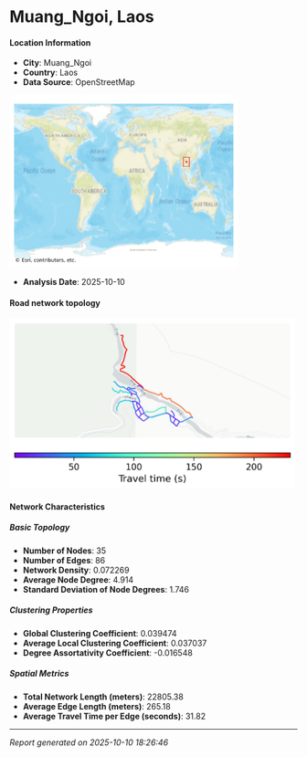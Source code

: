 # Muang_Ngoi, Laos

#### Location Information

- **City**: Muang_Ngoi
- **Country**: Laos
- **Data Source**: OpenStreetMap
<img src="Muang_Ngoi_location.png" alt="Muang_Ngoi Location Map" width="400" />

- **Analysis Date**: 2025-10-10

#### Road network topology

<img src="Muang_Ngoi_network_map.png" alt="Muang_Ngoi Road Network Map" width="500"/>

#### Network Characteristics

##### Basic Topology

- **Number of Nodes**: 35
- **Number of Edges**: 86
- **Network Density**: 0.072269
- **Average Node Degree**: 4.914
- **Standard Deviation of Node Degrees**: 1.746

##### Clustering Properties

- **Global Clustering Coefficient**: 0.039474
- **Average Local Clustering Coefficient**: 0.037037
- **Degree Assortativity Coefficient**: -0.016548

##### Spatial Metrics

- **Total Network Length (meters)**: 22805.38
- **Average Edge Length (meters)**: 265.18
- **Average Travel Time per Edge (seconds)**: 31.82

---
*Report generated on 2025-10-10 18:26:46*
